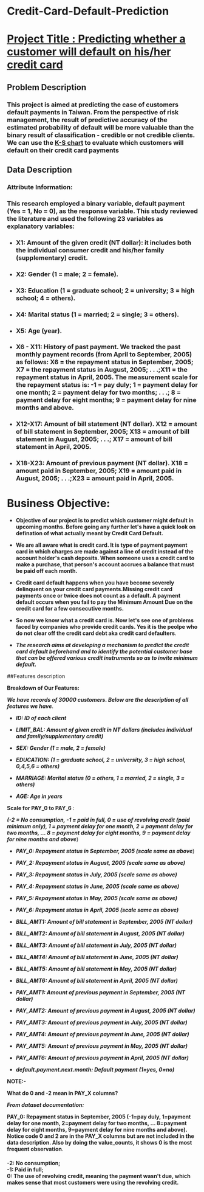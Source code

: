 # Credit-Card-Default-Prediction
# <b><u> Project Title : Predicting whether a customer will default on his/her credit card </u></b>
## <b> Problem Description </b>

### This project is aimed at predicting the case of customers default payments in Taiwan. From the perspective of risk management, the result of predictive accuracy of the estimated probability of default will be more valuable than the binary result of classification - credible or not credible clients. We can use the [K-S chart](https://www.listendata.com/2019/07/KS-Statistics-Python.html) to evaluate which customers will default on their credit card payments
## <b> Data Description </b>

### <b>Attribute Information: </b>

### This research employed a binary variable, default payment (Yes = 1, No = 0), as the response variable. This study reviewed the literature and used the following 23 variables as explanatory variables:
* ### X1: Amount of the given credit (NT dollar): it includes both the individual consumer credit and his/her family (supplementary) credit.
* ### X2: Gender (1 = male; 2 = female).
* ### X3: Education (1 = graduate school; 2 = university; 3 = high school; 4 = others).
* ### X4: Marital status (1 = married; 2 = single; 3 = others).
* ### X5: Age (year).
* ### X6 - X11: History of past payment. We tracked the past monthly payment records (from April to September, 2005) as follows: X6 = the repayment status in September, 2005; X7 = the repayment status in August, 2005; . . .;X11 = the repayment status in April, 2005. The measurement scale for the repayment status is: -1 = pay duly; 1 = payment delay for one month; 2 = payment delay for two months; . . .; 8 = payment delay for eight months; 9 = payment delay for nine months and above.
* ### X12-X17: Amount of bill statement (NT dollar). X12 = amount of bill statement in September, 2005; X13 = amount of bill statement in August, 2005; . . .; X17 = amount of bill statement in April, 2005.
* ### X18-X23: Amount of previous payment (NT dollar). X18 = amount paid in September, 2005; X19 = amount paid in August, 2005; . . .;X23 = amount paid in April, 2005.

# **Business Objective:**


* **Objective of our project is to predict which customer might default in upcoming months. Before going any further let's have a quick look on defination of what actually meant by Credit Card Default.** 


* **We are all aware what is credit card. It is type of payment payment card in which charges are made against a line of credit instead of the account holder's cash deposits. When someone uses a credit card to make a purchase, that person's account accrues a balance that must be paid off each month.**




* **Credit card default happens when you have become severely delinquent on your credit card payments.Missing credit card payments once or twice does not count as a default. A payment default occurs when you fail to pay the Minimum Amount Due on the credit card for a few consecutive months.**

* **So now we know what a credit card is. Now let's see one of problems faced by companies who provide credit cards. Yes it is the peolpe who do not clear off the credit card debt aka credit card defaulters**.

* ***The research aims at developing a mechanism to predict the credit card default beforehand and to identify the potential customer base that can be offered various credit instruments so as to invite minimum default.***
 
 ##Features description
 
 **Breakdown of Our Features:**

***We have records of 30000 customers. Below are the description of all features we have***.

* ***ID: ID of each client*** 

* ***LIMIT_BAL: Amount of given credit in NT dollars (includes individual and family/supplementary credit)***

* ***SEX: Gender (1 = male, 2 = female)*** 

* ***EDUCATION: (1 = graduate school, 2 = university, 3 = high school, 0,4,5,6 = others)***

* ***MARRIAGE: Marital status (0 = others, 1 = married, 2 = single, 3 = others)***

* ***AGE: Age in years***

**Scale for PAY_0 to PAY_6** : 

***(-2 = No consumption, -1 = paid in full, 0 = use of revolving credit (paid minimum only), 1 = payment delay for one month, 2 = payment delay for two months, ... 8 = payment delay for eight months, 9 = payment delay for nine months and above***)

* ***PAY_0: Repayment status in September, 2005 (scale same as above***) 

* ***PAY_2: Repayment status in August, 2005 (scale same as above)***

* ***PAY_3: Repayment status in July, 2005 (scale same as above)***

* ***PAY_4: Repayment status in June, 2005 (scale same as above)***

* ***PAY_5: Repayment status in May, 2005 (scale same as above)***

* ***PAY_6: Repayment status in April, 2005 (scale same as above)***

* ***BILL_AMT1: Amount of bill statement in September, 2005 (NT dollar)***

* ***BILL_AMT2: Amount of bill statement in August, 2005 (NT dollar)***

* ***BILL_AMT3: Amount of bill statement in July, 2005 (NT dollar)***

* ***BILL_AMT4: Amount of bill statement in June, 2005 (NT dollar)***

* ***BILL_AMT5: Amount of bill statement in May, 2005 (NT dollar)***

* ***BILL_AMT6: Amount of bill statement in April, 2005 (NT dollar)***

* ***PAY_AMT1: Amount of previous payment in September, 2005 (NT dollar)***
* ***PAY_AMT2: Amount of previous payment in August, 2005 (NT dollar)***

* ***PAY_AMT3: Amount of previous payment in July, 2005 (NT dollar)***

* ***PAY_AMT4: Amount of previous payment in June, 2005 (NT dollar)***

* ***PAY_AMT5: Amount of previous payment in May, 2005 (NT dollar)***

* ***PAY_AMT6: Amount of previous payment in April, 2005 (NT dollar)***

* ***default.payment.next.month: Default payment (1=yes, 0=no)***

**NOTE:-**

 **What do 0 and -2 mean in PAY_X columns?**

***From dataset documentation:***

**PAY_0: Repayment status in September, 2005 (-1=pay duly, 1=payment delay for one month, 2=payment delay for two months, … 8=payment delay for eight months, 9=payment delay for nine months and above). Notice code 0 and 2 are in the PAY_X columns but are not included in the data description. Also by doing the value_counts, it shows 0 is the most frequent observation**. 
 
#### -2: No consumption; <br>-1: Paid in full; <br>0: The use of revolving credit, meaning the payment wasn't due, which makes sense that most customers were using the revolving credit.
